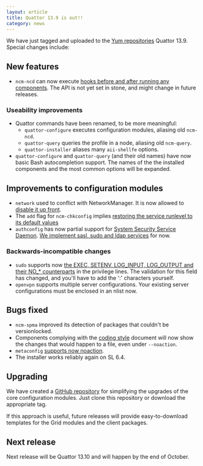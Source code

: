 ```yaml
---
layout: article
title: Quattor 13.9 is out!!
category: news
---
```


We have just tagged and uploaded to the
[Yum repositories](http://yum.quattor.org) Quattor 13.9.  Special
changes include:

## New features

* `ncm-ncd` can now execute
  [hooks before and after running any components](https://trac.lal.in2p3.fr/Quattor/wiki/Development/PrePostActionsNCMNCD).
  The API is not yet set in stone, and might change in future
  releases.

### Useability improvements

* Quattor commands have been renamed, to be more meaningful:
  * `quattor-configure` executes configuration modules, aliasing old
    `ncm-ncd`.
  * `quattor-query` queries the profile in a node, aliasing old
    `ncm-query`.
  * `quattor-installer` aliases many `aii-shellfe` options.
* `quattor-configure` and `quattor-query` (and their old names) have
  now basic Bash autocompletion support.  The names of the the
  installed components and the most common options will be expanded.

## Improvements to configuration modules

* `network` used to conflict with NetworkManager.  It is now allowed
  to
  [disable it up front](https://github.com/quattor/configuration-modules-core/pull/88).
* The `add` flag for `ncm-chkconfig` implies
  [restoring the service runlevel to its default values](https://github.com/quattor/configuration-modules-core/pull/99)
* `authconfig` has now partial support for
  [System Security Service Daemon](https://fedorahosted.org/sssd/).
  [We implement sasl, sudo and ldap services](https://github.com/quattor/configuration-modules-core/pull/105)
  for now.

### Backwards-incompatible changes

* `sudo` supports now
  [the EXEC, SETENV, LOG_INPUT, LOG_OUTPUT and their NO_* counterparts](https://github.com/quattor/configuration-modules-core/pull/98)
  in the privilege lines.  The validation for this field has changed,
  and you'll have to add the ':' characters yourself.
* `openvpn` supports multiple server configurations.  Your existing
  server configurations must be enclosed in an nlist now.

## Bugs fixed

* `ncm-spma` improved its detection of packages that couldn't be
  versionlocked.
* Components complying with the
  [coding style](https://trac.lal.in2p3.fr/Quattor/wiki/Development/Code/CodingStyle)
  document will now show the changes that would happen to a file, even
  under `--noaction`.
* `metaconfig`
  [supports now noaction](https://github.com/quattor/configuration-modules-core/pull/102).
* The installer works reliably again on SL 6.4.

## Upgrading

We have created a
[GitHub repository](https://github.com/quattor/config-modules-core-templates)
for simplifying the upgrades of the core configuration modules.  Just
clone this repository or download the appropriate tag.

If this approach is useful, future releases will provide
easy-to-download templates for the Grid modules and the client
packages.

## Next release

Next release will be Quattor 13.10 and will happen by the end of October.
